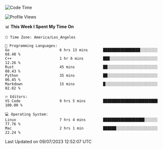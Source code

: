 <!--START_SECTION:waka-->
![Code Time](http://img.shields.io/badge/Code%20Time-468%20hrs%2043%20mins-blue)

![Profile Views](http://img.shields.io/badge/Profile%20Views-0-blue)

📊 **This Week I Spent My Time On** 

```text
🕑︎ Time Zone: America/Los_Angeles

💬 Programming Languages: 
Go                       6 hrs 13 mins       █████████████████░░░░░░░░   68.48 % 
C++                      1 hr 6 mins         ███░░░░░░░░░░░░░░░░░░░░░░   12.26 % 
Rust                     45 mins             ██░░░░░░░░░░░░░░░░░░░░░░░   08.43 % 
Python                   35 mins             ██░░░░░░░░░░░░░░░░░░░░░░░   06.45 % 
Markdown                 15 mins             █░░░░░░░░░░░░░░░░░░░░░░░░   02.82 % 

🔥 Editors: 
VS Code                  9 hrs 5 mins        █████████████████████████   100.00 % 

💻 Operating System: 
Linux                    7 hrs 4 mins        ███████████████████░░░░░░   77.76 % 
Mac                      2 hrs 1 min         ██████░░░░░░░░░░░░░░░░░░░   22.24 % 
```


 Last Updated on 09/07/2023 12:52:07 UTC
<!--END_SECTION:waka-->
